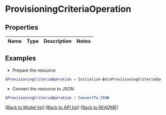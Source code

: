 # ProvisioningCriteriaOperation
## Properties

Name | Type | Description | Notes
------------ | ------------- | ------------- | -------------

## Examples

- Prepare the resource
```powershell
$ProvisioningCriteriaOperation = Initialize-BetaProvisioningCriteriaOperation 
```

- Convert the resource to JSON
```powershell
$ProvisioningCriteriaOperation | ConvertTo-JSON
```

[[Back to Model list]](../README.md#documentation-for-models) [[Back to API list]](../README.md#documentation-for-api-endpoints) [[Back to README]](../README.md)

